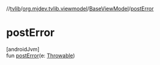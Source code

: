 //[tvlib](../../../index.md)/[org.mjdev.tvlib.viewmodel](../index.md)/[BaseViewModel](index.md)/[postError](post-error.md)

# postError

[androidJvm]\
fun [postError](post-error.md)(e: [Throwable](https://kotlinlang.org/api/latest/jvm/stdlib/kotlin/-throwable/index.html))
